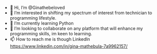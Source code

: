 - 👋 Hi, I’m @Ginathebeloved
- 👀 I’m interested in shifting my spectrum of interest from technician to programming lifestyle. 
- 🌱 I’m currently learning Python
- 💞️ I’m looking to collaborate on any platform that will enhance my programming skills, im keen to learning.
- 📫 How to reach me is though LinkedIn https://www.linkedin.com/in/gina-mathebula-7a9962157/

<!---
Ginathebeloved/Ginathebeloved is a ✨ special ✨ repository because its `README.md` (this file) appears on your GitHub profile.
You can click the Preview link to take a look at your changes.
--->
